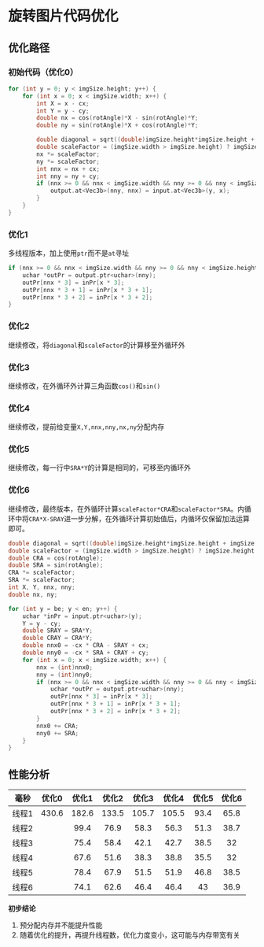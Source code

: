 # 旋转图片代码优化
## 优化路径
### 初始代码（优化0）
```c++
for (int y = 0; y < imgSize.height; y++) {
    for (int x = 0; x < imgSize.width; x++) {
        int X = x - cx;
        int Y = y - cy;
        double nx = cos(rotAngle)*X - sin(rotAngle)*Y;
        double ny = sin(rotAngle)*X + cos(rotAngle)*Y;

        double diagonal = sqrt((double)imgSize.height*imgSize.height + imgSize.width*imgSize.width);
        double scaleFactor = (imgSize.width > imgSize.height) ? imgSize.height / diagonal : imgSize.width / diagonal;
        nx *= scaleFactor;
        ny *= scaleFactor;
        int nnx = nx + cx;
        int nny = ny + cy;
        if (nnx >= 0 && nnx < imgSize.width && nny >= 0 && nny < imgSize.height) {
            output.at<Vec3b>(nny, nnx) = input.at<Vec3b>(y, x);
        }
    }
}
```

### 优化1
多线程版本，加上使用`ptr`而不是`at`寻址
```c++
if (nnx >= 0 && nnx < imgSize.width && nny >= 0 && nny < imgSize.height) {
    uchar *outPr = output.ptr<uchar>(nny);
    outPr[nnx * 3] = inPr[x * 3];
    outPr[nnx * 3 + 1] = inPr[x * 3 + 1];
    outPr[nnx * 3 + 2] = inPr[x * 3 + 2];
}
```

### 优化2
继续修改，将`diagonal`和`scaleFactor`的计算移至外循环外

### 优化3
继续修改，在外循环外计算三角函数`cos()`和`sin()`

### 优化4
继续修改，提前给变量`X,Y,nnx,nny,nx,ny`分配内存

### 优化5
继续修改，每一行中`SRA*Y`的计算是相同的，可移至内循环外

### 优化6
继续修改，最终版本，在外循环计算`scaleFactor*CRA`和`scaleFactor*SRA`。内循环中将`CRA*X-SRAY`进一步分解，在外循环计算初始值后，内循环仅保留加法运算即可。
```c++
double diagonal = sqrt((double)imgSize.height*imgSize.height + imgSize.width*imgSize.width);
double scaleFactor = (imgSize.width > imgSize.height) ? imgSize.height / diagonal : imgSize.width / diagonal;
double CRA = cos(rotAngle);
double SRA = sin(rotAngle);
CRA *= scaleFactor;
SRA *= scaleFactor;
int X, Y, nnx, nny;
double nx, ny;

for (int y = be; y < en; y++) {
    uchar *inPr = input.ptr<uchar>(y);
    Y = y - cy;
    double SRAY = SRA*Y;
    double CRAY = CRA*Y;
    double nnx0 = -cx * CRA - SRAY + cx;
    double nny0 = -cx * SRA + CRAY + cy;
    for (int x = 0; x < imgSize.width; x++) {
        nnx = (int)nnx0;
        nny = (int)nny0;
        if (nnx >= 0 && nnx < imgSize.width && nny >= 0 && nny < imgSize.height) {
            uchar *outPr = output.ptr<uchar>(nny);
            outPr[nnx * 3] = inPr[x * 3];
            outPr[nnx * 3 + 1] = inPr[x * 3 + 1];
            outPr[nnx * 3 + 2] = inPr[x * 3 + 2];
        }
        nnx0 += CRA;
        nny0 += SRA;
    }
}
```

## 性能分析
| 毫秒 | 优化0 | 优化1 | 优化2 | 优化3 | 优化4 | 优化5 | 优化6 |
| :-: | :-: | :-: | :-: | :-: | :-: | :-: | :-: | 
| 线程1 | 430.6 | 182.6 | 133.5 | 105.7 | 105.5 | 93.4 | 65.8 |   
| 线程2 |       | 99.4 | 76.9 | 58.3 | 56.3 | 51.3 | 38.7 |
| 线程3 |       | 75.4 | 58.4 | 42.1 |  42.7 | 38.5 | 32 |
| 线程4 |       | 67.6 | 51.6 | 38.3 | 38.8 | 35.5 | 32 |
| 线程5 |       | 78.4 | 67.9 | 51.5 | 51.9 | 46.8 | 38.5 |
| 线程6 |       | 74.1 | 62.6 | 46.4 | 46.4 | 43 | 36.9 |
**初步结论**

1. 预分配内存并不能提升性能
2. 随着优化的提升，再提升线程数，优化力度变小，这可能与内存带宽有关
